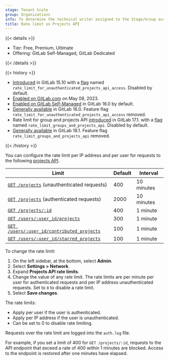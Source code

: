 ```yaml
---
stage: Tenant Scale
group: Organizations
info: To determine the technical writer assigned to the Stage/Group associated with this page, see https://handbook.gitlab.com/handbook/product/ux/technical-writing/#assignments
title: Rate limit on Projects API
---
```


{{< details >}}

- Tier: Free, Premium, Ultimate
- Offering: GitLab Self-Managed, GitLab Dedicated

{{< /details >}}

{{< history >}}

- [Introduced](https://gitlab.com/gitlab-org/gitlab/-/merge_requests/112283) in GitLab 15.10 with a [flag](../feature_flags/_index.md) named `rate_limit_for_unauthenticated_projects_api_access`. Disabled by default.
- [Enabled on GitLab.com](https://gitlab.com/gitlab-org/gitlab/-/issues/391922) on May 08, 2023.
- [Enabled on GitLab Self-Managed](https://gitlab.com/gitlab-org/gitlab/-/merge_requests/119603) in GitLab 16.0 by default.
- [Generally available](https://gitlab.com/gitlab-org/gitlab/-/merge_requests/120445) in GitLab 16.0. Feature flag `rate_limit_for_unauthenticated_projects_api_access` removed.
- Rate limit for group and projects API [introduced](https://gitlab.com/gitlab-org/gitlab/-/merge_requests/152733) in GitLab 17.1. with a [flag](../feature_flags/_index.md) named `rate_limit_groups_and_projects_api`. Disabled by default.
- [Generally available](https://gitlab.com/gitlab-org/gitlab/-/issues/461316) in GitLab 18.1. Feature flag `rate_limit_groups_and_projects_api` removed.

{{< /history >}}

You can configure the rate limit per IP address and per user for requests to the following [projects API](../../api/projects.md#list-all-projects).

| Limit                                                                                                       | Default | Interval |
|-------------------------------------------------------------------------------------------------------------|---------|----------|
| [`GET /projects`](../../api/projects.md#list-all-projects) (unauthenticated requests)                       | 400     | 10 minutes |
| [`GET /projects`](../../api/projects.md#list-all-projects) (authenticated requests)                         | 2000    | 10 minutes |
| [`GET /projects/:id`](../../api/projects.md#get-a-single-project)                                           | 400     | 1 minute |
| [`GET /users/:user_id/projects`](../../api/projects.md#list-a-users-projects)                               | 300     | 1 minute |
| [`GET /users/:user_id/contributed_projects`](../../api/projects.md#list-projects-a-user-has-contributed-to) | 100     | 1 minute |
| [`GET /users/:user_id/starred_projects`](../../api/project_starring.md#list-projects-starred-by-a-user)     | 100     | 1 minute |

To change the rate limit:

1. On the left sidebar, at the bottom, select **Admin**.
1. Select **Settings > Network**.
1. Expand **Projects API rate limits**.
1. Change the value of any rate limit. The rate limits are per minute per user for authenticated requests and per IP address unauthenticated requests.
   Set to `0` to disable a rate limit.
1. Select **Save changes**.

The rate limits:

- Apply per user if the user is authenticated.
- Apply per IP address if the user is unauthenticated.
- Can be set to 0 to disable rate limiting.

Requests over the rate limit are logged into the `auth.log` file.

For example, if you set a limit of 400 for `GET /projects/:id`, requests to the API endpoint that
exceed a rate of 400 within 1 minutes are blocked. Access to the endpoint is restored after one minutes have elapsed.

